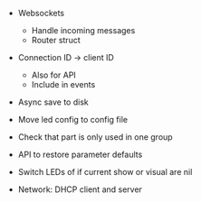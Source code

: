 * Websockets
    * Handle incoming messages
    * Router struct
* Connection ID -> client ID
    * Also for API
    * Include in events
* Async save to disk
* Move led config to config file

* Check that part is only used in one group
* API to restore parameter defaults
* Switch LEDs of if current show or visual are nil
* Network: DHCP client and server